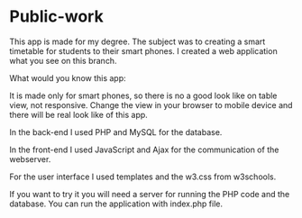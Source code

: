 # Public-work

This app is made for my degree. The subject was to creating a smart timetable for students to their smart phones. I created a web application what you see on this branch.

What would you know this app:

It is made only for smart phones, so there is no a good look like on table view, not responsive. Change the view in your browser to mobile device and there will be real look like of this app.

In the back-end I used PHP and MySQL for the database.

In the front-end I used JavaScript and Ajax for the communication of the webserver.

For the user interface I used templates and the w3.css from w3schools.

If you want to try it you will need a server for running the PHP code and the database. You can run the application with index.php file.



